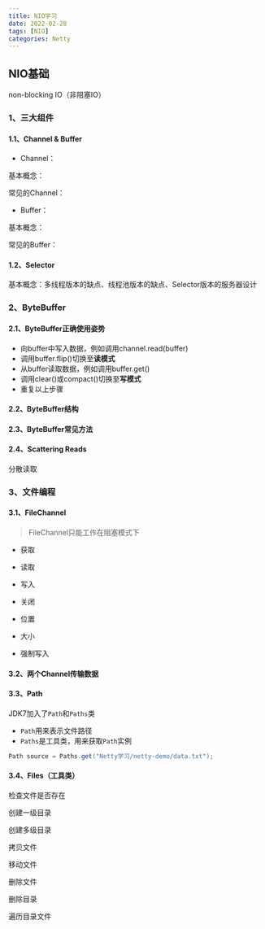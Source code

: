```yaml
---
title: NIO学习
date: 2022-02-28
tags: [NIO]
categories: Netty
---
```


## NIO基础

non-blocking IO（非阻塞IO）

### 1、三大组件

#### 1.1、Channel & Buffer

- Channel：

基本概念：

常见的Channel：



- Buffer：

基本概念：

常见的Buffer：



#### 1.2、Selector

基本概念：多线程版本的缺点、线程池版本的缺点、Selector版本的服务器设计



### 2、ByteBuffer

#### 2.1、ByteBuffer正确使用姿势

- 向buffer中写入数据，例如调用channel.read(buffer)
- 调用buffer.flip()切换至**读模式**
- 从buffer读取数据，例如调用buffer.get()
- 调用clear()或compact()切换至**写模式**
- 重复以上步骤



#### 2.2、ByteBuffer结构



#### 2.3、ByteBuffer常见方法



#### 2.4、Scattering Reads

分散读取



### 3、文件编程

#### 3.1、FileChannel

> FileChannel只能工作在阻塞模式下

- 获取

- 读取

- 写入

- 关闭

- 位置

- 大小

- 强制写入



#### 3.2、两个Channel传输数据



#### 3.3、Path

JDK7加入了`Path`和`Paths`类

- `Path`用来表示文件路径
- `Paths`是工具类，用来获取`Path`实例

```java
Path source = Paths.get("Netty学习/netty-demo/data.txt");
```



#### 3.4、Files（工具类）

检查文件是否存在

创建一级目录

创建多级目录

拷贝文件

移动文件

删除文件

删除目录

遍历目录文件


